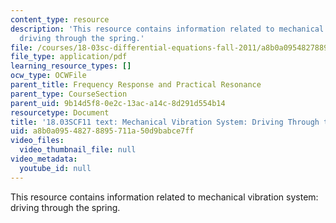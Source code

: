 ```yaml
---
content_type: resource
description: 'This resource contains information related to mechanical vibration system:
  driving through the spring.'
file: /courses/18-03sc-differential-equations-fall-2011/a8b0a09548278895711a50d9babce7ff_MIT18_03SCF11_s19_3text.pdf
file_type: application/pdf
learning_resource_types: []
ocw_type: OCWFile
parent_title: Frequency Response and Practical Resonance
parent_type: CourseSection
parent_uid: 9b14d5f8-0e2c-13ac-a14c-8d291d554b14
resourcetype: Document
title: '18.03SCF11 text: Mechanical Vibration System: Driving Through the Spring'
uid: a8b0a095-4827-8895-711a-50d9babce7ff
video_files:
  video_thumbnail_file: null
video_metadata:
  youtube_id: null
---
```

This resource contains information related to mechanical vibration system: driving through the spring.